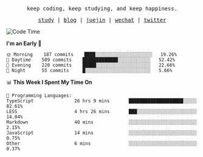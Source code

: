 <p align="center">
  <samp>
    <span>keep coding, keep studying, and keep happiness.</span>
  </samp>
</p>

<p align="center">
  <samp>
    <a href="https://github.com/ouduidui/fe-study">study</a> |
    <a href="https://deweyou.me">blog</a>  |
    <a href="https://juejin.cn/user/4309700183594366">juejin</a> |
    <a href="https://user-images.githubusercontent.com/54696834/165071004-6509e3f2-90c3-448c-9d92-3da42b0c2021.jpeg">wechat</a> |
    <a href="https://twitter.com/ouduidui">twitter</a>
  </samp>
</p>

<!--START_SECTION:waka-->
![Code Time](http://img.shields.io/badge/Code%20Time-2%2C023%20hrs%2015%20mins-blue)

**I'm an Early 🐤** 

```text
🌞 Morning    187 commits    ████░░░░░░░░░░░░░░░░░░░░░   19.26% 
🌆 Daytime    509 commits    █████████████░░░░░░░░░░░░   52.42% 
🌃 Evening    220 commits    █████░░░░░░░░░░░░░░░░░░░░   22.66% 
🌙 Night      55 commits     █░░░░░░░░░░░░░░░░░░░░░░░░   5.66%

```


📊 **This Week I Spent My Time On** 

```text
💬 Programming Languages: 
TypeScript               26 hrs 9 mins       ████████████████████░░░░░   82.61% 
LESS                     4 hrs 26 mins       ███░░░░░░░░░░░░░░░░░░░░░░   14.04% 
Markdown                 40 mins             ░░░░░░░░░░░░░░░░░░░░░░░░░   2.15% 
JavaScript               14 mins             ░░░░░░░░░░░░░░░░░░░░░░░░░   0.75% 
Other                    6 mins              ░░░░░░░░░░░░░░░░░░░░░░░░░   0.37%

```


<!--END_SECTION:waka-->
